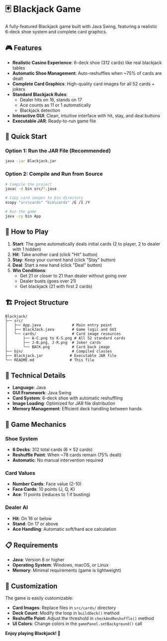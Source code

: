# 🃏 Blackjack Game

A fully-featured Blackjack game built with Java Swing, featuring a realistic 6-deck shoe system and complete card graphics.

## 🎮 Features

- **Realistic Casino Experience**: 6-deck shoe (312 cards) like real blackjack tables
- **Automatic Shoe Management**: Auto-reshuffles when ~75% of cards are dealt
- **Complete Card Graphics**: High-quality card images for all 52 cards + jokers
- **Standard Blackjack Rules**: 
  - Dealer hits on 16, stands on 17
  - Ace counts as 11 or 1 automatically
  - Blackjack detection
- **Interactive GUI**: Clean, intuitive interface with hit, stay, and deal buttons
- **Executable JAR**: Ready-to-run game file

## 🚀 Quick Start

### Option 1: Run the JAR File (Recommended)
```bash
java -jar Blackjack.jar
```

### Option 2: Compile and Run from Source
```bash
# Compile the project
javac -d bin src/*.java

# Copy card images to bin directory
xcopy "src\cards" "bin\cards" /E /I /Y

# Run the game
java -cp bin App
```

## 🎯 How to Play

1. **Start**: The game automatically deals initial cards (2 to player, 2 to dealer with 1 hidden)
2. **Hit**: Take another card (click "Hit" button)
3. **Stay**: Keep your current hand (click "Stay" button)
4. **Deal**: Start a new hand (click "Deal" button)
5. **Win Conditions**:
   - Get 21 or closer to 21 than dealer without going over
   - Dealer busts (goes over 21)
   - Get blackjack (21 with first 2 cards)

## 🏗️ Project Structure

```
Blackjack/
├── src/
│   ├── App.java              # Main entry point
│   ├── BlackJack.java        # Game logic and GUI
│   └── cards/                # Card image resources
│       ├── A-C.png to K-S.png # All 52 standard cards
│       ├── J-B.png, J-R.png  # Joker cards
│       └── BACK.png          # Card back image
├── bin/                      # Compiled classes
├── Blackjack.jar            # Executable JAR file
└── README.md                # This file
```

## 🔧 Technical Details

- **Language**: Java
- **GUI Framework**: Java Swing
- **Card System**: 6-deck shoe with automatic reshuffling
- **Image Loading**: Optimized for JAR file distribution
- **Memory Management**: Efficient deck handling between hands

## 🎲 Game Mechanics

### Shoe System
- **6 Decks**: 312 total cards (6 × 52 cards)
- **Reshuffle Point**: When ~78 cards remain (75% dealt)
- **Automatic**: No manual intervention required

### Card Values
- **Number Cards**: Face value (2-10)
- **Face Cards**: 10 points (J, Q, K)
- **Ace**: 11 points (reduces to 1 if busting)

### Dealer AI
- **Hit**: On 16 or below
- **Stand**: On 17 or above
- **Ace Handling**: Automatic soft/hard ace calculation

## 📋 Requirements

- **Java**: Version 8 or higher
- **Operating System**: Windows, macOS, or Linux
- **Memory**: Minimal requirements (game is lightweight)

## 🎨 Customization

The game is easily customizable:
- **Card Images**: Replace files in `src/cards/` directory
- **Deck Count**: Modify the loop in `buildDeck()` method
- **Reshuffle Point**: Adjust the threshold in `checkAndReshuffle()` method
- **UI Colors**: Change colors in the `gamePanel.setBackground()` call

**Enjoy playing Blackjack! 🎰**
